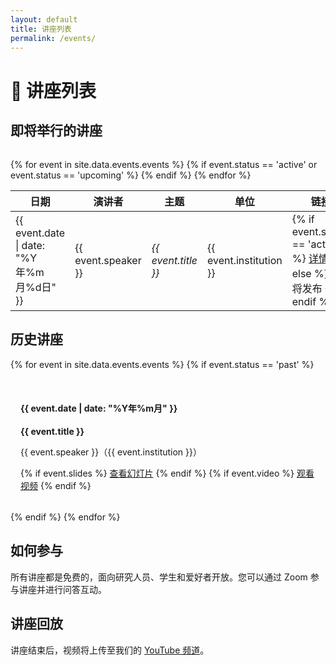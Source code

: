 ```yaml
---
layout: default
title: 讲座列表
permalink: /events/
---
```


# 🎤 讲座列表

## 即将举行的讲座

<div class="card" style="margin-top: 2rem;">
    <table>
        <thead>
            <tr>
                <th>日期</th>
                <th>演讲者</th>
                <th>主题</th>
                <th>单位</th>
                <th>链接</th>
            </tr>
        </thead>
        <tbody>
            {% for event in site.data.events.events %}
                {% if event.status == 'active' or event.status == 'upcoming' %}
                <tr>
                    <td>{{ event.date | date: "%Y年%m月%d日" }}</td>
                    <td>{{ event.speaker }}</td>
                    <td><em>{{ event.title }}</em></td>
                    <td>{{ event.institution }}</td>
                    <td>
                        {% if event.status == 'active' %}
                        <a href="{{ site.baseurl }}/events/{{ event.permalink }}/" class="button">详情</a>
                        {% else %}
                        <span class="button" style="background-color: var(--text-light);">即将发布</span>
                        {% endif %}
                    </td>
                </tr>
                {% endif %}
            {% endfor %}
        </tbody>
    </table>
</div>

## 历史讲座

<div class="card">
    <div style="display: grid; grid-template-columns: repeat(auto-fit, minmax(300px, 1fr)); gap: 1rem; overflow: hidden;">
        {% for event in site.data.events.events %}
            {% if event.status == 'past' %}
            <div style="background: var(--background-light); padding: 1rem; border-radius: var(--border-radius); overflow: hidden;">
                <h4>{{ event.date | date: "%Y年%m月" }}</h4>
                <p><strong>{{ event.title }}</strong></p>
                <p>{{ event.speaker }}（{{ event.institution }}）</p>
                {% if event.slides %}
                <a href="{{ event.slides }}" class="button">查看幻灯片</a>
                {% endif %}
                {% if event.video %}
                <a href="{{ event.video }}" class="button">观看视频</a>
                {% endif %}
            </div>
            {% endif %}
        {% endfor %}
    </div>
</div>

## 如何参与

所有讲座都是免费的，面向研究人员、学生和爱好者开放。您可以通过 Zoom 参与讲座并进行问答互动。

## 讲座回放

讲座结束后，视频将上传至我们的 [YouTube 频道](#)。 